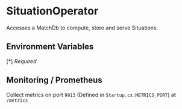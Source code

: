 # SituationOperator

Accesses a MatchDb to compute, store and serve Situations.

## Environment Variables
[\*] *Required*


## Monitoring / Prometheus

Collect metrics on port `9913` (Defined in `Startup.cs:METRICS_PORT`) at `/metrics`
